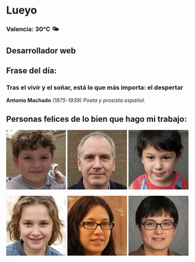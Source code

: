 # Lueyo
### Valencia:  30°C 🌤️
## Desarrollador web
## Frase del día:
<!-- START QUOTE -->
### Tras el vivir y el soñar, está lo que más importa: el despertar
**Antonio Machado** *(1875-1939) Poeta y prosista español.*
<!-- END QUOTE -->






## Personas felices de lo bien que hago mi trabajo:

<p float="left">
  <img src="src/image_0.png" width="32%" />
  <img src="src/image_1.png" width="32%" /> 
  <img src="src/image_2.png" width="32%" />
</p>
<p float="left">
  <img src="src/image_3.png" width="32%" />
  <img src="src/image_4.png" width="32%" /> 
  <img src="src/image_5.png" width="32%" />
</p>
